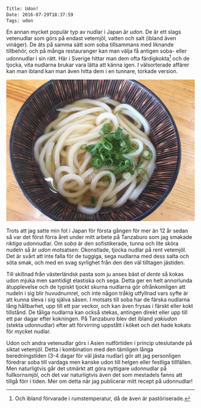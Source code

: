     Title: Udon!
    Date: 2016-07-29T18:37:59
    Tags: udon

En annan mycket populär typ av nudlar i Japan är *udon*. De är ett slags vetenudlar som görs på endast vetemjöl, vatten och salt (ibland även vinäger). De äts på samma sätt som soba tillsammans med liknande tillbehör, och på många restauranger kan man välja få antigen soba- eller udonnudlar i sin rätt. Här i Sverige hittar man dem ofta färdigkokta[^1] och de tjocka, vita nudlarna brukar vara lätta att känna igen. I välsorterade affärer kan man ibland kan man även hitta dem i en tunnare, torkade version.

![Udonnudlar i buljong](/img/Kakeudon.jpg)

<!-- I likhet med mycket annat inom nudelsvängen så härstammar udonnudlarna från Kina, troligtvis från wontonnudeln (som om man är lite bekant med kinesikt och japanskt uttal nästa kan gissa sig till från namnet). -->
Trots att jag satte min fot i Japan för första gången för mer än 12 år sedan så var det först förra året under mitt arbete på Tanzaburo som jag smakade *riktiga* udonnudlar. Om *soba* är den sofistikerade, tunna och lite sköra nudeln så är *udon* motsatsen: Okonstlade, tjocka nudlar på rent vetemjöl. Det är svårt att inte falla för de tuggiga, sega nudlarna med dess salta och söta smak, och med en svag syrlighet från den den väl tilltagen jästiden.

<!-- bild -->

Till skillnad från västerländsk pasta som ju anses bäst *al dente* så kokas udon mjuka men samtidigt elastiska och sega. Detta ger en helt annorlunda ätupplevelse och de typiskt tjockt skurna nudlarna gör ofrånkomligen att nudeln i sig blir huvudnumret, och inte någon tråkig utfyllnad vars syfte är att kunna sleva i sig själva såsen.
I motsats till soba har de färska nudlarna lång hållbarhet, upp till ett par veckor, och kan även frysas i färskt eller kokt tillstånd. De tåliga nudlarna kan också stekas, antingen direkt eller upp till ett par dagar efter kokningen. På Tanzaburo blev det ibland *yakiudon* (stekta udonnudlar) efter att förvirring uppstått i köket och det hade kokats för mycket nudlar.

Udon och andra vetenudlar görs i Asien nutförtiden i princip uteslutande på siktat vetemjöl. Detta i kombination med den tämligen långa beredningstiden (3-4 dagar för väl jästa nudlar) gör att jag personligen föredrar soba till vardags men kanske udon till helgen eller festliga tillfällen. Men naturligtvis går det utmärkt att göra nyttigare udonnudlar på fullkornsmjöl, och det var naturligtvis även det som mestadels fanns att tillgå förr i tiden. Mer om detta när jag publicerar mitt recept på udonnudlar!

[^1]: Och ibland förvarade i rumstemperatur, då de även är pastöriserade.

